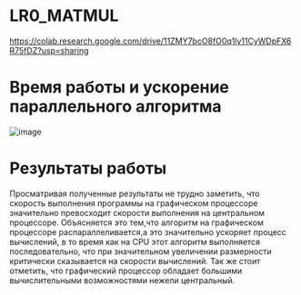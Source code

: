 # LR0_MATMUL
https://colab.research.google.com/drive/11ZMY7bcO8fO0q1ly11CyWDpFX6R75fDZ?usp=sharing
# Время работы и ускорение параллельного алгоритма

![image](https://github.com/Won20/LR0_MATMUL/assets/102918065/22ad8779-5ac5-4809-9a5b-13916e7c1f8e)


# Результаты работы
Просматривая полученные результаты не трудно заметить, что скорость выполнения программы на графическом процессоре значительно превосходит скорости выполнения на центральном процессоре. Объясняется это тем,что алгоритм на графическом процессоре распараллеливается,а это значительно ускоряет процесс вычислений, в то время как на CPU этот алгоритм выполняется последовательно, что при значительном увеличении размерности критически сказывается на скорости вычислений.
Так же стоит отметить, что графический процессор обладает большими вычислительными возможностями нежели центральный.
